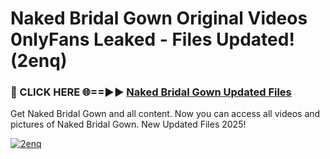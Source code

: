 # Naked Bridal Gown Original Videos 0nlyFans Leaked - Files Updated! (2enq)

<h3>🔴 CLICK HERE 🌐==►► <a href="https://tinyurl.com/yckcrads" rel="nofollow">Naked Bridal Gown Updated Files</a></h3>

Get Naked Bridal Gown and all content. Now you can access all videos and pictures of Naked Bridal Gown. New Updated Files 2025!

[![2enq](https://i.imgur.com/hpKpOFt.gif)](https://tinyurl.com/yckcrads)
